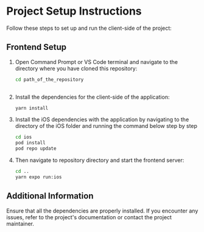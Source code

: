 # Project Setup Instructions

Follow these steps to set up and run the client-side of the project:

## Frontend Setup

1. Open Command Prompt or VS Code terminal and navigate to the directory where you have cloned this repository:
   ```sh
   cd path_of_the_repository
  
2. Install the dependencies for the client-side of the application:
   ```sh
   yarn install

3. Install the iOS dependencies with the application by navigating to the directory of the iOS folder and running the command below step by step
   ```sh
   cd ios  
   pod install
   pod repo update

4. Then navigate to repository directory and start the frontend server:
   ```sh
   cd ..
   yarn expo run:ios

## Additional Information
Ensure that all the dependencies are properly installed.
If you encounter any issues, refer to the project's documentation or contact the project maintainer.  

